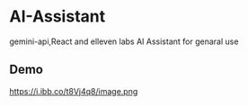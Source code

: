 # AI-Assistant
 gemini-api,React and elleven labs
AI Assistant for genaral use


## Demo



https://i.ibb.co/t8Vj4q8/image.png

